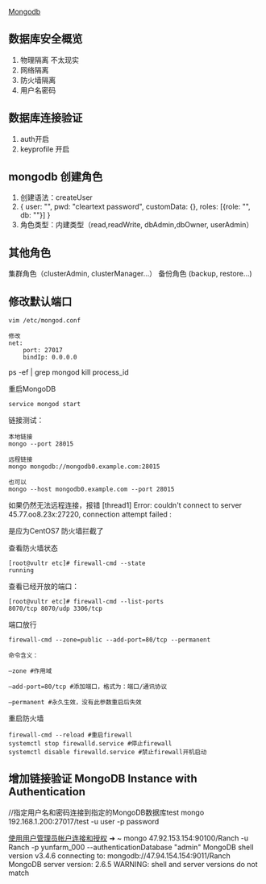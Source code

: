 [Mongodb](https://docs.mongodb.com/manual/mongo/s)

## 数据库安全概览
1. 物理隔离 不太现实
2. 网络隔离
3. 防火墙隔离
4. 用户名密码

## 数据库连接验证
1. auth开启
2. keyprofile 开启

## mongodb 创建角色
1. 创建语法：createUser
2. {
	user: "<name>",
	pwd: "cleartext password",
	customData: {<any infomation>},
	roles: [{role: "<role>", db: "<database>"}]
}
3. 角色类型：内建类型（read,readWrite, dbAdmin,dbOwner, userAdmin）

## 其他角色
集群角色（clusterAdmin, clusterManager...）
备份角色 (backup, restore...)

## 修改默认端口
```
vim /etc/mongod.conf

修改
net:
	port: 27017
	bindIp: 0.0.0.0
```

ps -ef | grep mongod
kill process_id

重启MongoDB
```
service mongod start
```

链接测试：
```
本地链接 
mongo --port 28015

远程链接
mongo mongodb://mongodb0.example.com:28015

也可以
mongo --host mongodb0.example.com --port 28015
```

如果仍然无法远程连接，报错
[thread1] Error: couldn't connect to server 45.77.oo8.23x:27220, connection attempt failed :

是应为CentOS7 防火墙拦截了

查看防火墙状态
```
[root@vultr etc]# firewall-cmd --state
running
```

查看已经开放的端口：
```
[root@vultr etc]# firewall-cmd --list-ports
8070/tcp 8070/udp 3306/tcp
```

端口放行
```
firewall-cmd --zone=public --add-port=80/tcp --permanent

命令含义：

–zone #作用域

–add-port=80/tcp #添加端口，格式为：端口/通讯协议

–permanent #永久生效，没有此参数重启后失效

```

重启防火墙
```
firewall-cmd --reload #重启firewall
systemctl stop firewalld.service #停止firewall
systemctl disable firewalld.service #禁止firewall开机启动
```

## 增加链接验证 MongoDB Instance with Authentication
//指定用户名和密码连接到指定的MongoDB数据库test
mongo 192.168.1.200:27017/test -u user -p password

[使用用户管理员帐户连接和授权](https://www.jianshu.com/p/27fffcd68afe)
➜  ~ mongo 47.92.153.154:90100/Ranch -u Ranch -p yunfarm_000 --authenticationDatabase "admin"
MongoDB shell version v3.4.6
connecting to: mongodb://47.94.154.154:9011/Ranch
MongoDB server version: 2.6.5
WARNING: shell and server versions do not match
